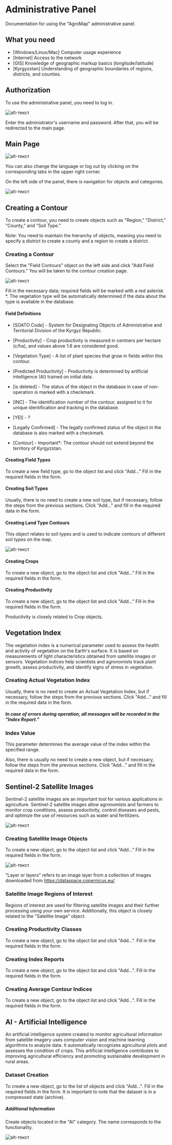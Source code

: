 # Administrative Panel

Documentation for using the "AgroMap" administrative panel.

## What you need

+ [Windows/Linux/Mac] Computer usage experience
+ [Internet] Access to the network
+ [GIS] Knowledge of geographic markup basics (longitude/latitude)
+ [Kyrgyzstan] Understanding of geographic boundaries of regions, districts, and counties.

## Authorization

To use the administrative panel, you need to log in.

![alt-текст](../admin/images/admin/login.png)

Enter the administrator's username and password. After that, you will be redirected to the main page.

## Main Page

![alt-текст](../admin/images/admin/main-page.png)

You can also change the language or log out by clicking on the corresponding tabs in the upper right corner.

On the left side of the panel, there is navigation for objects and categories.

![alt-текст](../admin/images/admin/verbose.png)

## Creating a Contour

To create a contour, you need to create objects such as "Region," "District," "County," and "Soil Type."

Note: You need to maintain the hierarchy of objects, meaning you need to specify a district to create a county and a region to create a district.

### Creating a Contour

Select the "Field Contours" object on the left side and click "Add Field Contours." You will be taken to the contour creation page.

![alt-текст](../admin/images/admin/contour-form.png)

Fill in the necessary data; required fields will be marked with a red asterisk *. The vegetation type will be automatically determined if the data about the type is available in the database.

#### Field Definitions

+ [SOATO Code] - System for Designating Objects of Administrative and Territorial Division of the Kyrgyz Republic.

+ [Productivity] - Crop productivity is measured in centners per hectare (c/ha), and values above 1.6 are considered good.

+ [Vegetation Type] - A list of plant species that grow in fields within this contour.

+ [Predicted Productivity] - Productivity is determined by artificial intelligence (AI) trained on initial data.

+ [is deleted] - The status of the object in the database in case of non-operation is marked with a checkmark.

+ [INC] - The identification number of the contour, assigned to it for unique identification and tracking in the database.

+ [YEI] - ?

+ [Legally Confirmed] - The legally confirmed status of the object in the database is also marked with a checkmark.

+ [Contour] - Important*: The contour should not extend beyond the territory of Kyrgyzstan.

#### Creating Field Types

To create a new field type, go to the object list and click "Add..." Fill in the required fields in the form.

#### Creating Soil Types

Usually, there is no need to create a new soil type, but if necessary, follow the steps from the previous sections. Click "Add..." and fill in the required data in the form.

#### Creating Land Type Contours

This object relates to soil types and is used to indicate contours of different soil types on the map.

![alt-текст](../admin/images/admin/land-contour.png)

#### Creating Crops

To create a new object, go to the object list and click "Add..." Fill in the required fields in the form.

#### Creating Productivity

To create a new object, go to the object list and click "Add..." Fill in the required fields in the form.

Productivity is closely related to Crop objects.

## Vegetation Index

The vegetation index is a numerical parameter used to assess the health and activity of vegetation on the Earth's surface. It is based on measurements of light characteristics obtained from satellite images or sensors. Vegetation indices help scientists and agronomists track plant growth, assess productivity, and identify signs of stress in vegetation.

### Creating Actual Vegetation Index

Usually, there is no need to create an Actual Vegetation Index, but if necessary, follow the steps from the previous sections. Click "Add..." and fill in the required data in the form.

##### In case of errors during operation, all messages will be recorded in the "Index Report."

### Index Value

This parameter determines the average value of the index within the specified range.

Also, there is usually no need to create a new object, but if necessary, follow the steps from the previous sections. Click "Add..." and fill in the required data in the form.

## Sentinel-2 Satellite Images

Sentinel-2 satellite images are an important tool for various applications in agriculture. Sentinel-2 satellite images allow agronomists and farmers to monitor crop conditions, assess productivity, control diseases and pests, and optimize the use of resources such as water and fertilizers.

![alt-текст](../admin/images/admin/sent-bar.png)

### Creating Satellite Image Objects

To create a new object, go to the object list and click "Add..." Fill in the required fields in the form.

![alt-текст](../admin/images/admin/sent-image.png)

"Layer or layers" refers to an image layer from a collection of images downloaded from https://dataspace.copernicus.eu/.

### Satellite Image Regions of Interest

Regions of interest are used for filtering satellite images and their further processing using your own service. Additionally, this object is closely related to the "Satellite Image" object.

### Creating Productivity Classes

To create a new object, go to the object list and click "Add...". Fill in the required fields in the form.

### Creating Index Reports

To create a new object, go to the object list and click "Add...". Fill in the required fields in the form.

### Creating Average Contour Indices

To create a new object, go to the object list and click "Add...". Fill in the required fields in the form.

## AI - Artificial Intelligence

An artificial intelligence system created to monitor agricultural information from satellite imagery uses computer vision and machine learning algorithms to analyze data. It automatically recognizes agricultural plots and assesses the condition of crops. This artificial intelligence contributes to improving agricultural efficiency and promoting sustainable development in rural areas.

### Dataset Creation

To create a new object, go to the list of objects and click "Add...". Fill in the required fields in the form. It is important to note that the dataset is in a compressed state (archive).

##### Additional Information

Create objects located in the "AI" category. The name corresponds to the functionality.

![alt-текст](../admin/images/admin/ai-bar.png)